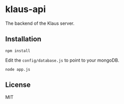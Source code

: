 # klaus-api

The backend of the Klaus server.

## Installation

```npm install```

Edit the `config/database.js` to point to your mongoDB.

```node app.js```

## License
MIT
